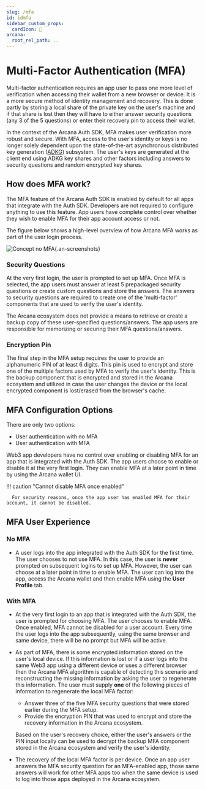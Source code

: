 ```yaml
---
slug: /mfa
id: idmfa
sidebar_custom_props:
  cardIcon: 💠
arcana:
  root_rel_path: ..
---
```


# Multi-Factor Authentication (MFA)

Multi-factor authentication requires an app user to pass one more level of verification when accessing their wallet from a new browser or device. It is a more secure method of identity management and recovery. This is done partly by storing a local share of the private key on the user's machine and if that share is lost then they will have to either answer security questions (any 3 of the 5 questions) or enter their recovery pin to access their wallet.

In the context of the Arcana Auth SDK, MFA makes user verification more robust and secure. With MFA, access to the user's identity or keys is no longer solely dependent upon the state-of-the-art asynchronous distributed key generation ([ADKG]({{page.meta.arcana.root_rel_path}}/concepts/dkg/index.md)) subsystem. The user's keys are generated at the client end using ADKG key shares and other factors including answers to security questions and random encrypted key shares.

## How does MFA work?

The MFA feature of the Arcana Auth SDK is enabled by default for all apps that integrate with the Auth SDK. Developers are not required to configure anything to use this feature. App users have complete control over whether they wish to enable MFA for their app account access or not.  

The figure below shows a high-level overview of how Arcana MFA works as part of the user login process.

![Concept no MFA](/img/concept_mfa.png){.an-screenshots}

### Security Questions

At the very first login, the user is prompted to set up MFA. Once MFA is selected, the app users must answer at least 5 prepackaged security questions or create custom questions and store the answers. The answers to security questions are required to create one of the 'multi-factor' components that are used to verify the user's identity.

The Arcana ecosystem does not provide a means to retrieve or create a backup copy of these user-specified questions/answers. The app users are responsible for memorizing or securing their MFA questions/answers.

### Encryption Pin

The final step in the MFA setup requires the user to provide an alphanumeric PIN of at least 6 digits. This pin is used to encrypt and store one of the multiple factors used by MFA to verify the user's identity. This is the backup component that is encrypted and stored in the Arcana ecosystem and utilized in case the user changes the device or the local encrypted component is lost/erased from the browser's cache.

## MFA Configuration Options

There are only two options:

* User authentication with no MFA
* User authentication with MFA

Web3 app developers have no control over enabling or disabling MFA for an app that is integrated with the Auth SDK. The app users choose to enable or disable it at the very first login. They can enable MFA at a later point in time by using the Arcana wallet UI. 

!!! caution "Cannot disable MFA once enabled"

      For security reasons, once the app user has enabled MFA for their account, it cannot be disabled.

## MFA User Experience

### No MFA

* A user logs into the app integrated with the Auth SDK for the first time. The user chooses to not use MFA. In this case, the user is **never** prompted on subsequent logins to set up MFA.  However, the user can choose at a later point in time to enable MFA. The user can log into the app, access the Arcana wallet and then enable MFA using the **User Profile** tab.

### With MFA

* At the very first login to an app that is integrated with the Auth SDK, the user is prompted for choosing MFA. The user chooses to enable MFA. Once enabled, MFA cannot be disabled for a user account. Every time the user logs into the app subsequently, using the same browser and same device, there will be no prompt but MFA will be active.  

* As part of MFA, there is some encrypted information stored on the user's local device. If this information is lost or if a user logs into the same Web3 app using a different device or uses a different browser then the Arcana MFA algorithm is capable of detecting this scenario and reconstructing the missing information by asking the user to regenerate this information. The user must supply **one** of the following pieces of information to regenerate the local MFA factor:

    - Answer three of the five MFA security questions that were stored earlier during the MFA setup. 
    - Provide the encryption PIN that was used to encrypt and store the recovery information in the Arcana ecosystem.
  
    Based on the user's recovery choice, either the user's answers or the PIN input locally can be used to decrypt the backup MFA component stored in the Arcana ecosystem and verify the user's identity.

* The recovery of the local MFA factor is per device. Once an app user answers the MFA security question for an MFA-enabled app, those same answers will work for other MFA apps too when the same device is used to log into those apps deployed in the Arcana ecosystem.